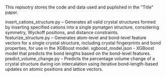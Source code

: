 This repisotry stores the code and data used and puplished in the "Title" paper.

insert_cations_structure.py – Generates all valid crystal structures formed by inserting specified cations into a single pymatgen structure, considering symmetry, Wyckoff positions, and distance constraints.
featurize_structure.py – Generates atom-level and bond-level feature vectors for a single crystal structure, including crystal fingerprints and bond properties, for use in the XGBoost model.
xgboost_model.json - XGBoost model that predicts the bond lengths based on the bond-level features.
predict_volume_change.py – Predicts the percentage volume change of a crystal structure during ion intercalation using iterative bond-length-based updates on atomic positions and lattice vectors.
